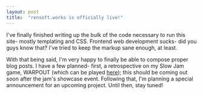 ```yaml
---
layout: post
title:  "rensoft.works is officially live!"
---
```


I've finally finished writing up the bulk of the code necessary to run this site- mostly templating and CSS. Frontend web development sucks- did you guys know that? I've tried to keep the markup sane enough, at least.

With that being said, I'm very happy to finally be able to compose proper blog posts. I have a few planned- first, a retrospective on my Slow Jam game, WARPOUT (which can be played [here](https://rensoftworks.itch.io/warpout)); this should be coming out soon after the jam's showcase event. Following that, I'm planning a special announcement for an upcoming project. Until then, stay tuned!